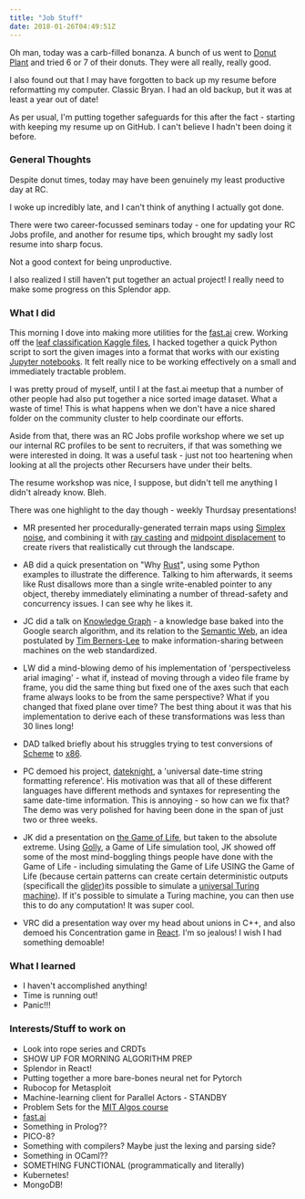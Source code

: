 ```yaml
---
title: "Job Stuff"
date: 2018-01-26T04:49:51Z
---
```

Oh man, today was a carb-filled bonanza. A bunch of us went to [Donut Plant](http://doughnutplant.com/menu/) and tried 6 or 7 of their donuts. They were all really, really good.

I also found out that I may have forgotten to back up my resume before reformatting my computer. Classic Bryan. I had an old backup, but it was at least a year out of date!

As per usual, I'm putting together safeguards for this after the fact - starting with keeping my resume up on GitHub. I can't believe I hadn't been doing it before.

### General Thoughts
Despite donut times, today may have been genuinely my least productive day at RC.

I woke up incredibly late, and I can't think of anything I actually got done. 

There were two career-focussed seminars today - one for updating your RC Jobs profile, and another for resume tips, which brought my sadly lost resume into sharp focus.

Not a good context for being unproductive.

I also realized I still haven't put together an actual project! I really need to make some progress on this Splendor app.

### What I did
This morning I dove into making more utilities for the [fast.ai](http://www.fast.ai/) crew. Working off the [leaf classification Kaggle files](https://www.kaggle.com/c/leaf-classification), I hacked together a quick Python script to sort the given images into a format that works with our existing [Jupyter notebooks](http://jupyter.org/). It felt really nice to be working effectively on a small and immediately tractable problem.

I was pretty proud of myself, until I at the fast.ai meetup that a number of other people had also put together a nice sorted image dataset. What a waste of time! This is what happens when we don't have a nice shared folder on the community cluster to help coordinate our efforts.

Aside from that, there was an RC Jobs profile workshop where we set up our internal RC profiles to be sent to recruiters, if that was something we were interested in doing. It was a useful task - just not too heartening when looking at all the projects other Recursers have under their belts.

The resume workshop was nice, I suppose, but didn't tell me anything I didn't already know. Bleh.

There was one highlight to the day though - weekly Thurdsay presentations!

* MR presented her procedurally-generated terrain maps using [Simplex noise](https://en.wikipedia.org/wiki/Simplex_noise), and combining it with [ray casting](https://en.wikipedia.org/wiki/Ray_casting) and [midpoint displacement](https://en.wikipedia.org/wiki/Diamond-square_algorithm) to create rivers that realistically cut through the landscape.

* AB did a quick presentation on "Why [Rust](https://www.rust-lang.org/en-US/)", using some Python examples to illustrate the difference. Talking to him afterwards, it seems like Rust disallows more than a single write-enabled pointer to any object, thereby immediately eliminating a number of thread-safety and concurrency issues. I can see why he likes it.

* JC did a talk on [Knowledge Graph](https://en.wikipedia.org/wiki/Knowledge_Graph) - a knowledge base baked into the Google search algorithm, and its relation to the [Semantic Web](https://en.wikipedia.org/wiki/Semantic_Web), an idea postulated by [Tim Berners-Lee](https://en.wikipedia.org/wiki/Tim_Berners-Lee) to make information-sharing between machines on the web standardized.

* LW did a mind-blowing demo of his implementation of 'perspectiveless arial imaging' - what if, instead of moving through a video file frame by frame, you did the same thing but fixed one of the axes such that each frame always looks to be from the same perspective? What if you changed that fixed plane over time? The best thing about it was that his implementation to derive each of these transformations was less than 30 lines long!

* DAD talked briefly about his struggles trying to test conversions of [Scheme](https://en.wikipedia.org/wiki/Scheme_(programming_language)) to [x86](https://en.wikipedia.org/wiki/X86).

* PC demoed his project, [dateknight](https://github.com/mrcoles/dateknight), a 'universal date-time string formatting reference'. His motivation was that all of these different languages have different methods and syntaxes for representing the same date-time information. This is annoying - so how can we fix that? The demo was very polished for having been done in the span of just two or three weeks.

* JK did a presentation on [the Game of Life](https://en.wikipedia.org/wiki/Conway%27s_Game_of_Life), but taken to the absolute extreme. Using [Golly](https://en.wikipedia.org/wiki/Golly_(program)), a Game of Life simulation tool, JK showed off some of the most mind-boggling things people have done with the Game of Life - including simulating the Game of Life USING the Game of Life (because certain patterns can create certain deterministic outputs (specificall the [glider](https://en.wikipedia.org/wiki/Glider_(Conway%27s_Life)))its possible to simulate a [universal Turing machine](https://en.wikipedia.org/wiki/Universal_Turing_machine)). If it's possible to simulate a Turing machine, you can then use this to do any computation! It was super cool.

* VRC did a presentation way over my head about unions in C++, and also demoed his Concentration game in [React](https://reactjs.org/). I'm so jealous! I wish I had something demoable!

### What I learned
* I haven't accomplished anything!
* Time is running out!
* Panic!!!

### Interests/Stuff to work on
* Look into rope series and CRDTs
* SHOW UP FOR MORNING ALGORITHM PREP
* Splendor in React!
* Putting together a more bare-bones neural net for Pytorch
* Rubocop for Metasploit
* Machine-learning client for Parallel Actors - STANDBY
* Problem Sets for the [MIT Algos course](https://ocw.mit.edu/courses/electrical-engineering-and-computer-science/6-006-introduction-to-algorithms-fall-2011/assignments/)
* [fast.ai](http://www.fast.ai/)
* Something in Prolog??
* PICO-8?
* Something with compilers? Maybe just the lexing and parsing side?
* Something in OCaml??
* SOMETHING FUNCTIONAL (programmatically and literally)
* Kubernetes!
* MongoDB!
